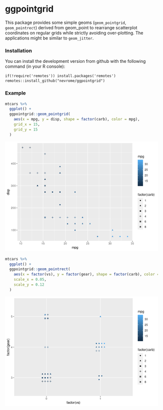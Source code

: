
<!-- README.md is generated from README.Rmd. Please edit that file -->

# ggpointgrid

This package provides some simple geoms (`geom_pointgrid`,
`geom_pointrect`) derived from geom\_point to rearrange scatterplot
coordinates on regular grids while strictly avoiding over-plotting. The
applications might be similar to `geom_jitter`.

### Installation

You can install the development version from github with the following
command (in your R console):

    if(!require('remotes')) install.packages('remotes')
    remotes::install_github("nevrome/ggpointgrid")

### Example

``` r
mtcars %>%
  ggplot() +
  ggpointgrid::geom_pointgrid(
    aes(x = mpg, y = disp, shape = factor(carb), color = mpg),
    grid_x = 15,
    grid_y = 15
  )
```

![](README_files/figure-gfm/unnamed-chunk-2-1.png)<!-- -->

``` r
mtcars %>%
  ggplot() +
  ggpointgrid::geom_pointrect(
    aes(x = factor(vs), y = factor(gear), shape = factor(carb), color = mpg), 
    scale_x = 0.05, 
    scale_y = 0.12 
  )
```

![](README_files/figure-gfm/unnamed-chunk-2-2.png)<!-- -->
